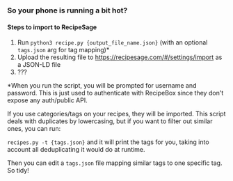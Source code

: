 ### So your phone is running a bit hot?

#### Steps to import to RecipeSage

1. Run `python3 recipe.py {output_file_name.json}` (with an optional `tags.json` arg for tag mapping)*
2. Upload the resulting file to https://recipesage.com/#/settings/import as a JSON-LD file
3. ???

*When you run the script, you will be prompted for username and password.  This is just used to authenticate with RecipeBox since they don't expose any auth/public API.

If you use categories/tags on your recipes, they will be imported.
This script deals with duplicates by lowercasing, but if you want to filter out similar ones, you can run:

`recipes.py -t {tags.json}` and it will print the tags for you, taking into account all deduplicating it would do at runtime.

Then you can edit a `tags.json` file mapping similar tags to one specific tag.  So tidy!